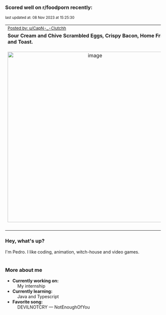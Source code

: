 ### Scored well on r/foodporn recently:

<p align="left"><sub>last updated at: 08 Nov 2023 at 15:25:30</sub></p>

|   |
| --- |
| <sub>[Posted by: u/CapN-_-Clutchh][source]</sub> |
| **Sour Cream and Chive Scrambled Eggs, Crispy Bacon, Home Fries, and Toast.** | 
|<p align="center"> <img alt="image" src="https://i.redd.it/jsto3ggjuqyb1.jpg" width="550" /> </p>|
|   |

### Hey, what's up?

I'm Pedro. I like coding, animation, witch-house and video games.<br><br>

### More about me
- **Currently working on:**  
&nbsp;&nbsp;&nbsp;&nbsp;My internship
- **Currently learning:**  
&nbsp;&nbsp;&nbsp;&nbsp;Java and Typescript
- **Favorite song:**  
&nbsp;&nbsp;&nbsp;&nbsp;DEVILNOTCRY — NotEnoughOfYou<br><br>

  



  
  
  
[linkedin]: https://linkedin.com/in/pedro-h-r-gomes-8a487b14a/
[gmail]: mailto:pilique11@gmail.com
[source]: https://reddit.com/r/FoodPorn/comments/17p4xn7/sour_cream_and_chive_scrambled_eggs_crispy_bacon/
[redditAPI]: https://www.reddit.com/dev/api/